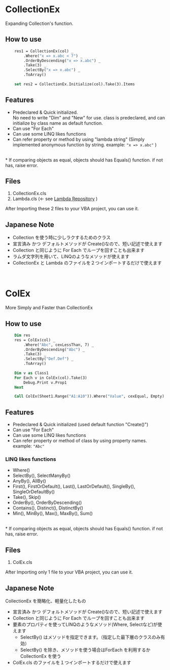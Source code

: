 # CollectionEx
Expanding Collection's function.


## How to use
~~~vb
    res1 = CollectionEx(col) _
        .Where("x => x.abc < 7") _
        .OrderByDescending("x => x.abc") _
        .Take(3) _
        .SelectBy("x => x.abc") _
        .ToArray()
    
    set res2 = CollectionEx.Initialize(col).Take(3).Items
~~~

## Features
- Predeclared & Quick initialized. <br> No need to write "Dim" and "New" for use.  class is predeclared, and can initialize by class name as default function. 
- Can use "For Each"
- Can use some LINQ likes functions
- Can refer property or method by using "lambda string" (Simply implemented anonymous function by string. example: ```"x => x.abc"``` ) 

<br>
 * If comparing objects as equal, objects should has Equals() function. if not has, raise error. <br>


## Files
1. CollectionEx.cls
1. Lambda.cls (<- see [Lambda Repository](https://github.com/yyukki5/Lambda) )

After Importing these 2 files to your VBA project, you can use it.



## Japanese Note
- Collection を使う時に少しラクするためのクラス  
- 宣言済み かつ デフォルトメソッドが Create()なので、短い記述で使えます
- Collection と同じように For Each でループを回すことも出来ます
- ラムダ文字列を用いて、LINQのようなメソッドが使えます
- CollectionEx と Lambda のファイルを２つインポートするだけで使えます 


<br>

# ColEx
More Simply and Faster than CollectionEx


## How to use
~~~vb
    Dim res
    res = ColEx(col) _
        .Where("Abc", cexLessThan, 7) _
        .OrderByDescending("Abc") _
        .Take(3) _
        .SelectBy("Def.Def") _
        .ToArray()
    
    Dim v as Class1
    For Each v in ColEx(col).Take(3)
        Debug.Print v.Prop1
    Next

    Call ColEx(Sheet1.Range("A1:A10")).Where("Value", cexEqual, Empty).SelectBy("Delete", VbMethod)
~~~

## Features
- Predeclared & Quick initialized (used default function "Create()")
- Can use "For Each"
- Can use some LINQ likes functions
- Can refer property or method of class by using property names. example: ```"Abc"``` 
### LINQ likes functions
- Where()
- SelectBy(), SelectManyBy()
- AnyBy(), AllBy()
- First(), FirstOrDefault(), Last(), LastOrDefault(), SingleBy(), SingleOrDefaultBy()
- Take(), Skip()
- OrderBy(), OrderByDescending()
- Contains(), Distinct(), DistinctBy()
- Min(), MinBy(), Max(), MaxBy(), Sum() 

<br>
 * If comparing objects as equal, objects should has Equals() function. if not has, raise error. <br>


 ## Files
1. ColEx.cls

After Importing only 1 file to your VBA project, you can use it.


## Japanese Note
CollectionEx を簡略化、軽量化したもの  
- 宣言済み かつ デフォルトメソッドが Create()なので、短い記述で使えます
- Collection と同じように For Each でループを回すことも出来ます
- 要素のプロパティを使ってLINQのようなメソッド(Where, Selectなど)が使えます  
    - SelectBy() はメソッドを指定できます。（指定した最下層のクラスのみ有効）
    - SelectBy() を除き、メソッドを使う場合はForEach を利用するかCollectionEx を使う 
- ColEx.cls のファイルを１つインポートするだけで使えます 